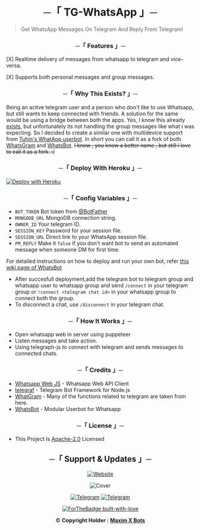 <h1 align="center">
    ─「 TG-WhatsApp 」─
</h1>

> Get WhatsApp Messages On Telegram And Reply From Telegram!

<h3 align="center">
    ─「 Features 」─
</h3>

[X] Realtime delivery of messages from whatsapp to telegram and vice-versa.

[X] Supports both personal messages and group messages.

<h3 align="center">
    ─「 Why This Exists? 」─
</h3>

Being an active telegram user and a person who don't like to use Whatsapp, but still wants to keep connected with friends.
A solution for the same would be using a bridge between both the apps. Yes, I know this already [exists](https://github.com/WhatsGram/WhatsGram), but unfortunately its not handling the group messages like what i was expecting. So I decided to create a similar one with multidevice support from [Tuhin's WhatApp userbot](https://github.com/tuhinpal/WhatsBot). In short you can call it as a fork of both [WhatsGram](https://github.com/WhatsGram/WhatsGram) and [WhatsBot](https://github.com/tuhinpal/WhatsBot). ~~I know , you know a better name , but still i love to call it as a fork. :/~~

<h3 align="center">
    ─「 Deploy With Heroku 」─
</h3>

[![Deploy with Heroku](https://www.herokucdn.com/deploy/button.svg "Deploy with Heroku")](https://telegram.dog/XTZ_HerokuBot?start=c3ViaW5wcy9URy1XaGF0c0FwcCBtYWlu "Deploy with Heroku")<br>

<h3 align="center">
    ─「 Config Variables 」─
</h3>

- `BOT_TOKEN` Bot token from [@BotFather](https://telegram.dog/BotFather)
- `MONGODB_URL` MongoDB connection string.
- `OWNER_ID` Your telegram ID.
- `SESSION_KEY` Password for your session file.
- `SESSION_URL` Direct link to your WhatsApp session file.
- `PM_REPLY` Make it `false` if you don't want bot to send an automated message when someone DM for first time.

For detailed instructions on how to deploy and run your own bot, refer [this wiki page of WhatsBot](https://github.com/tuhinpal/WhatsBot/wiki)

- After succesfull deployment,add the telegram bot to telegram group and whatsapp user to whatsapp group and send `/connect` in your telegram group or `!connect <telegram chat id>` in your whatsapp group to connect both the group.
- To disconnect a chat, use `/disconnect` in your telegram chat.


<h3 align="center">
    ─「 How It Works 」─
</h3>

- Open whatsapp web in server using puppeteer
- Listen messages and take action.
- Using telegraph-js to connect with telegram and sends messages to connected chats.

<h3 align="center">
    ─「 Credits 」─
</h3>

- [Whatsapp Web JS](https://github.com/pedroslopez/whatsapp-web.js/) - Whatsapp Web API Client
- [telegraf](https://github.com/telegraf/telegraf) - Telegram Bot Framework for Node.js
- [WhatGram](https://github.com/WhatsGram/WhatsGram) - Many of the functions related to telegram are taken from here.
- [WhatsBot](https://github.com/tuhinpal/WhatsBot) - Modular Userbot for Whatsapp

<h3 align="center">
    ─「 License 」─
</h3>

- This Project Is [Apache-2.0](https://github.com/tuhinpal/WhatsBot/blob/main/LICENSE) Licensed

<h2 align="center">
    ─「 Support & Updates 」─
</h2>

<div align="center">

<p align="center"><a href="https://github.com/AL3X-Github"><img alt="Website" src="https://img.shields.io/badge/ㅤPowered By I𝗓υɱi 和泉ㅤ-blue"></a></p>


![Cover](https://te.legra.ph/file/601cfb397a19f503c9265.jpg)

</div>

<div align="center">


[![Telegram](https://img.shields.io/badge/Group-%232C3454?style=for-the-badge&logo=telegram&logoColor=white)](https://telegram.dog/MaximXGroup) [![Telegram](https://img.shields.io/badge/Channel-%232C3454?style=for-the-badge&logo=telegram&logoColor=white)](https://telegram.dog/MaximXChannels)

[![ForTheBadge built-with-love](http://ForTheBadge.com/images/badges/built-with-love.svg)](https://github.com/AL3X-Github)


© **Copyright Holder :** [**Maxim X Bots**](https://telegram.dog/MaximXBots)

</div>

